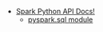 * [Spark Python API Docs!](https://spark.apache.org/docs/latest/api/python/index.html)
  * [pyspark.sql module](https://spark.apache.org/docs/latest/api/python/pyspark.sql.html)

